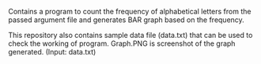 Contains a program to count the frequency of alphabetical letters from the passed argument file 
and generates BAR graph based on the frequency.

This repository also contains sample data file (data.txt) that can be used to check the working of program.
Graph.PNG is screenshot of the graph generated. (Input: data.txt)
